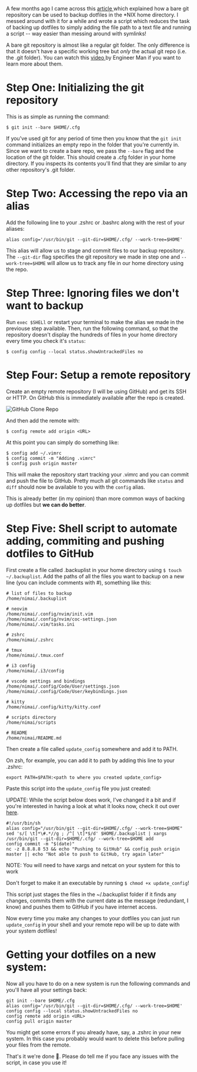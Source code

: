 <!-- title: Yet Another Guide on Managing Dotfiles -->
<!-- author: Nimai -->

A few months ago I came across this [ article ](https://www.atlassian.com/git/tutorials/dotfiles) which explained how a bare git repository can be used to backup dotfiles in the \*NIX home directory. I messed around with it for a while and wrote a script which reduces the task of backing up dotfiles to simply adding the file path to a text file and running a script -- way easier than messing around with symlinks!

A bare git repository is almost like a regular git folder. The only difference is that it doesn't have a specific working tree but _only_ the actual git repo (i.e. the .git folder). You can watch this [ video ](https://www.youtube.com/watch?v=8aZW9mYOxhc) by Engineer Man if you want to learn more about them.

# Step One: Initializing the git repository

This is as simple as running the command:

```
$ git init --bare $HOME/.cfg
```

If you've used git for any period of time then you know that the `git init` command initializes an empty repo in the folder that you're currently in. Since we want to create a bare repo, we pass the `--bare` flag and the location of the git folder. This should create a .cfg folder in your home directory. If you inspects its contents you'll find that they are similar to any other repository's .git folder.

# Step Two: Accessing the repo via an alias

Add the following line to your .zshrc or .bashrc along with the rest of your aliases:

```
alias config='/usr/bin/git --git-dir=$HOME/.cfg/ --work-tree=$HOME'
```

This alias will allow us to stage and commit files to our backup repository. The `--git-dir` flag specifies the git repository we made in step one and `--work-tree=$HOME` will allow us to track any file in our home directory using the repo.

# Step Three: Ignoring files we don't want to backup

Run `exec $SHELl` or restart your terminal to make the alias we made in the previouse step available. Then, run the following command, so that the repository doesn't display the hundreds of files in your home directory every time you check it's `status`:

```
$ config config --local status.showUntrackedFiles no
```

# Step Four: Setup a remote repository

Create an empty remote repository (I will be using GitHub) and get its SSH or HTTP. On GitHub this is immediately available after the repo is created.

![GitHub Clone Repo](https://dev-to-uploads.s3.amazonaws.com/i/9gj90f7d2w351wcfrofw.png)

And then add the remote with:

```
$ config remote add origin <URL>
```

At this point you can simply do something like:

```
$ config add ~/.vimrc
$ config commit -m "Adding .vimrc"
$ config push origin master
```

This will make the repository start tracking your .vimrc and you can commit and push the file to GitHub. Pretty much all git commands like `status` and `diff` should now be available to you with the `config` alias.

This is already better (in my opinion) than more common ways of backing up dotfiles but **we can do better**.

# Step Five: Shell script to automate adding, commiting and pushing dotfiles to GitHub

First create a file called .backuplist in your home directory using `$ touch ~/.backuplist`. Add the paths of all the files you want to backup on a new line (you can include comments with \#), something like this:

```
# list of files to backup
/home/nimai/.backuplist

# neovim
/home/nimai/.config/nvim/init.vim
/home/nimai/.config/nvim/coc-settings.json
/home/nimai/.vim/tasks.ini

# zshrc
/home/nimai/.zshrc

# tmux
/home/nimai/.tmux.conf

# i3 config
/home/nimai/.i3/config

# vscode settings and bindings
/home/nimai/.config/Code/User/settings.json
/home/nimai/.config/Code/User/keybindings.json

# kitty
/home/nimai/.config/kitty/kitty.conf

# scripts directory
/home/nimai/scripts

# README
/home/nimai/README.md
```

Then create a file called `update_config` somewhere and add it to PATH.

On zsh, for example, you can add it to path by adding this line to your .zshrc:

```
export PATH=$PATH:<path to where you created update_config>
```

Paste this script into the `update_config` file you just created:

UPDATE: While the script below does work, I've changed it a bit and if you're interested in having a look at what it looks now, check it out over [here](https://github.com/nimainimaii/arch-dotfiles/blob/master/.scripts/update-config).

```
#!/usr/bin/sh
alias config="/usr/bin/git --git-dir=$HOME/.cfg/ --work-tree=$HOME"
sed 's/[ \t]*\#.*//g ; /^[ \t]*$/d' $HOME/.backuplist | xargs /usr/bin/git --git-dir=$HOME/.cfg/ --work-tree=$HOME add
config commit -m "$(date)"
nc -z 8.8.8.8 53 && echo "Pushing to GitHub" && config push origin master || echo "Not able to push to GitHub, try again later"
```

NOTE: You will need to have xargs and netcat on your system for this to work

Don't forget to make it an executable by running `$ chmod +x update_config`!

This script just stages the files in the ~/.backuplist folder if it finds any changes, commits them with the current date as the message (redundant, I know) and pushes them to GitHub if you have internet access.

Now every time you make any changes to your dotfiles you can just run `update_config` in your shell and your remote repo will be up to date with your system dotfiles! 

# Getting your dotfiles on a new system:

Now all you have to do on a new system is run the following commands and you'll have all your settings back:

```
git init --bare $HOME/.cfg
alias config='/usr/bin/git --git-dir=$HOME/.cfg/ --work-tree=$HOME'
config config --local status.showUntrackedFiles no
config remote add origin <URL>
config pull origin master
```

You might get some errors if you already have, say, a .zshrc in your new system. In this case you probably would want to delete this before pulling your files from the remote.

That's it we're done 🥳. Please do tell me if you face any issues with the script, in case you use it!
